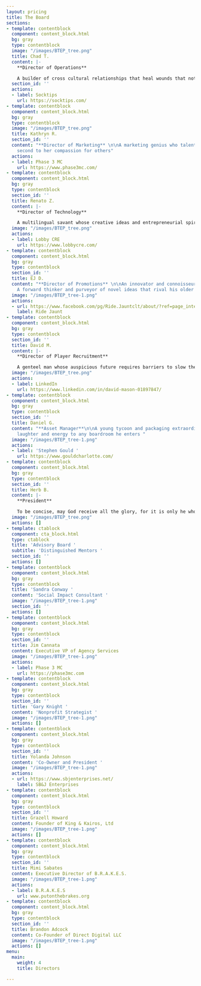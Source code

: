 ```yaml
---
layout: pricing
title: The Board
sections:
- template: contentblock
  component: content_block.html
  bg: gray
  type: contentblock
  image: "/images/BTEP_tree.png"
  title: Chad T.
  content: |-
    **Director of Operations**

    A builder of cross cultural relationships that heal wounds that not only increase the currency of social capital, but manufacture enduring change
  section_id: ''
  actions:
  - label: Socktips
    url: https://socktips.com/
- template: contentblock
  component: content_block.html
  bg: gray
  type: contentblock
  image: "/images/BTEP_tree.png"
  title: Kathryn R.
  section_id: ''
  content: "**Director of Marketing** \n\nA marketing genius who talents only fall
    second to her compassion for others"
  actions:
  - label: Phase 3 MC
    url: https://www.phase3mc.com/
- template: contentblock
  component: content_block.html
  bg: gray
  type: contentblock
  section_id: ''
  title: Renato Z.
  content: |-
    **Director of Technology**

    A multilingual savant whose creative ideas and entrepreneurial spirit flourish everyday
  image: "/images/BTEP_tree.png"
  actions:
  - label: Lobby CRE
    url: https://www.lobbycre.com/
- template: contentblock
  component: content_block.html
  bg: gray
  type: contentblock
  section_id: ''
  title: EJ D.
  content: "**Director of Promotions** \n\nAn innovator and connoisseur of transportation.
    A forward thinker and purveyor of novel ideas that rival his older counterparts."
  image: "/images/BTEP_tree-1.png"
  actions:
  - url: https://www.facebook.com/pg/Ride.Jauntclt/about/?ref=page_internal
    label: Ride Jaunt
- template: contentblock
  component: content_block.html
  bg: gray
  type: contentblock
  section_id: ''
  title: David M.
  content: |-
    **Director of Player Recruitment**

    A genteel man whose auspicious future requires barriers to slow the hoards of individuals clamoring for his services
  image: "/images/BTEP_tree.png"
  actions:
  - label: LinkedIn
    url: https://www.linkedin.com/in/david-mason-01897847/
- template: contentblock
  component: content_block.html
  bg: gray
  type: contentblock
  section_id: ''
  title: Daniel G.
  content: "**Asset Manager**\n\nA young tycoon and packaging extraordinaire who brings
    laughter and energy to any boardroom he enters "
  image: "/images/BTEP_tree-1.png"
  actions:
  - label: 'Stephen Gould '
    url: https://www.gouldcharlotte.com/
- template: contentblock
  component: content_block.html
  bg: gray
  type: contentblock
  section_id: ''
  title: Herb B.
  content: |-
    **President**

    To be concise, may God receive all the glory, for it is only he who lets my actions speak louder than my words
  image: "/images/BTEP_tree.png"
  actions: []
- template: ctablock
  component: cta_block.html
  type: ctablock
  title: 'Advisory Board '
  subtitle: 'Distinguished Mentors '
  section_id: ''
  actions: []
- template: contentblock
  component: content_block.html
  bg: gray
  type: contentblock
  title: 'Sandra Conway '
  content: 'Social Impact Consultant '
  image: "/images/BTEP_tree-1.png"
  section_id: ''
  actions: []
- template: contentblock
  component: content_block.html
  bg: gray
  type: contentblock
  section_id: ''
  title: Jim Cannata
  content: Executive VP of Agency Services
  image: "/images/BTEP_tree-1.png"
  actions:
  - label: Phase 3 MC
    url: https://phase3mc.com
- template: contentblock
  component: content_block.html
  bg: gray
  type: contentblock
  section_id: ''
  title: 'Gary Knight '
  content: 'Nonprofit Strategist '
  image: "/images/BTEP_tree-1.png"
  actions: []
- template: contentblock
  component: content_block.html
  bg: gray
  type: contentblock
  section_id: ''
  title: Yolanda Johnson
  content: 'Co-Owner and President '
  image: "/images/BTEP_tree-1.png"
  actions:
  - url: https://www.sbjenterprises.net/
    label: SB&J Enterprises
- template: contentblock
  component: content_block.html
  bg: gray
  type: contentblock
  section_id: ''
  title: Grazell Howard
  content: Founder of King & Kairos, Ltd
  image: "/images/BTEP_tree-1.png"
  actions: []
- template: contentblock
  component: content_block.html
  bg: gray
  type: contentblock
  section_id: ''
  title: Mimi Sabates
  content: Executive Director of B.R.A.K.E.S.
  image: "/images/BTEP_tree-1.png"
  actions:
  - label: B.R.A.K.E.S
    url: www.putonthebrakes.org
- template: contentblock
  component: content_block.html
  bg: gray
  type: contentblock
  section_id: ''
  title: Brandon Adcock
  content: Co-Founder of Direct Digital LLC
  image: "/images/BTEP_tree-1.png"
  actions: []
menu:
  main:
    weight: 4
    title: Directors

---
```

